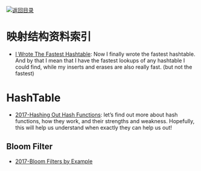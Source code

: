 [![返回目录](https://parg.co/UGo)](https://parg.co/b4z) 


# 映射结构资料索引



- [I Wrote The Fastest Hashtable](http://6me.us/sGhX): Now I finally wrote the fastest hashtable. And by that I mean that I have the fastest lookups of any hashtable I could find, while my inserts and erases are also really fast. (but not the fastest)




# HashTable

- [2017-Hashing Out Hash Functions](https://dev.to/vaidehijoshi/hashing-out-hash-functions): let’s find out more about hash functions, how they work, and their strengths and weakness. Hopefully, this will help us understand when exactly they can help us out!


## Bloom Filter

- [2017-Bloom Filters by Example](https://llimllib.github.io/bloomfilter-tutorial/)